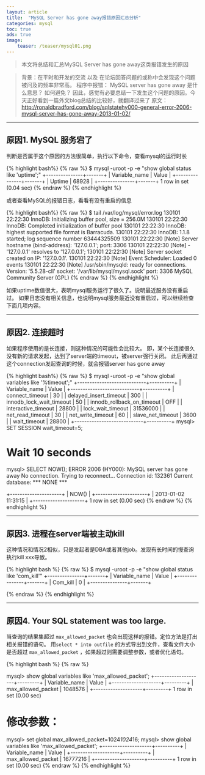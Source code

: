 ```yaml
---
layout: article
title:  "MySQL Server has gone away报错原因汇总分析"
categories: mysql
toc: true
ads: true
image:
    teaser: /teaser/mysql01.png
---
```


> 本文将总结和汇总MySQL Server has gone away这类报错发生的原因


> 背景：在平时和开发的交流 以及 在论坛回答问题的或称中会发现这个问题被问及的频率非常高。
> 程序中报错： MySQL server has gone away 是什么意思？ 如何避免？
> 因此，感觉有必要总结一下发生这个问题的原因。今天正好看到一篇外文blog总结的比较好，就翻译过来了
> 原文：http://ronaldbradford.com/blog/sqlstatehy000-general-error-2006-mysql-server-has-gone-away-2013-01-02/


--- 

## 原因1. MySQL 服务宕了

判断是否属于这个原因的方法很简单，执行以下命令，查看mysql的运行时长

{% highlight bash%}
{% raw %}
$ mysql -uroot -p -e "show global status like 'uptime';"
+---------------+-------+
| Variable_name | Value |
+---------------+-------+
| Uptime        | 68928 |
+---------------+-------+
1 row in set (0.04 sec)
{% endraw %}
{% endhighlight %}

或者查看MySQL的报错日志，看看有没有重启的信息

{% highlight bash%}
{% raw %}
$ tail /var/log/mysql/error.log
130101 22:22:30 InnoDB: Initializing buffer pool, size = 256.0M
130101 22:22:30 InnoDB: Completed initialization of buffer pool
130101 22:22:30 InnoDB: highest supported file format is Barracuda.
130101 22:22:30 InnoDB: 1.1.8 started; log sequence number 63444325509
130101 22:22:30 [Note] Server hostname (bind-address): '127.0.0.1'; port: 3306
130101 22:22:30 [Note]   - '127.0.0.1' resolves to '127.0.0.1';
130101 22:22:30 [Note] Server socket created on IP: '127.0.0.1'.
130101 22:22:30 [Note] Event Scheduler: Loaded 0 events
130101 22:22:30 [Note] /usr/sbin/mysqld: ready for connections.
Version: '5.5.28-cll'  socket: '/var/lib/mysql/mysql.sock'  port: 3306  MySQL Community Server (GPL)
{% endraw %}
{% endhighlight %}

如果uptime数值很大，表明mysql服务运行了很久了。说明最近服务没有重启过。 如果日志没有相关信息，也说明mysql服务最近没有重启过，可以继续检查下面几项内容。

--- 

## 原因2. 连接超时

如果程序使用的是长连接，则这种情况的可能性会比较大。 即，某个长连接很久没有新的请求发起，达到了server端的timeout，被server强行关闭。 此后再通过这个connection发起查询的时候，就会报错server has gone away

{% highlight bash%}
{% raw %}
$ mysql -uroot -p -e "show global variables like '%timeout';"
+----------------------------+----------+
| Variable_name              | Value    |
+----------------------------+----------+
| connect_timeout            | 30       |
| delayed_insert_timeout     | 300      |
| innodb_lock_wait_timeout   | 50       |
| innodb_rollback_on_timeout | OFF      |
| interactive_timeout        | 28800    |
| lock_wait_timeout          | 31536000 |
| net_read_timeout           | 30       |
| net_write_timeout          | 60       |
| slave_net_timeout          | 3600     |
| wait_timeout               | 28800    |
+----------------------------+----------+
mysql> SET SESSION wait_timeout=5;


# Wait 10 seconds

mysql> SELECT NOW();
ERROR 2006 (HY000): MySQL server has gone away
No connection. Trying to reconnect...
Connection id:    132361
Current database: *** NONE ***

+---------------------+
| NOW()               |
+---------------------+
| 2013-01-02 11:31:15 |
+---------------------+
1 row in set (0.00 sec)
{% endraw %}
{% endhighlight %}


---

## 原因3. 进程在server端被主动kill

这种情况和情况2相似，只是发起者是DBA或者其他job。发现有长时间的慢查询执行kill xxx导致。

{% highlight bash %}
{% raw %}
$ mysql -uroot -p -e "show global status like 'com_kill'"
+---------------+-------+
| Variable_name | Value |
+---------------+-------+
| Com_kill      | 0     |
+---------------+-------+

{% endraw %}
{% endhighlight %}

---

## 原因4. Your SQL statement was too large.

当查询的结果集超过 `max_allowed_packet` 也会出现这样的报错。定位方法是打出相关报错的语句。 用`select * into outfile` 的方式导出到文件，查看文件大小是否超过 `max_allowed_packet` ，如果超过则需要调整参数，或者优化语句。

{% highlight bash %}
{% raw %}

mysql> show global variables like 'max_allowed_packet';
+--------------------+---------+
| Variable_name      | Value   |
+--------------------+---------+
| max_allowed_packet | 1048576 |
+--------------------+---------+
1 row in set (0.00 sec)

# 修改参数：

mysql> set global max_allowed_packet=1024*1024*16;
mysql> show global variables like 'max_allowed_packet';
+--------------------+----------+
| Variable_name      | Value    |
+--------------------+----------+
| max_allowed_packet | 16777216 |
+--------------------+----------+
1 row in set (0.00 sec)
{% endraw %}
{% endhighlight %}
 
